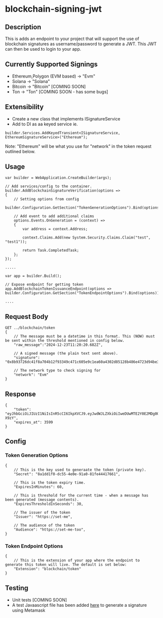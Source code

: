# blockchain-signing-jwt

## Description

This is adds an endpoint to your project that will support the use of blockchain signatures as username/password to generate a JWT. This JWT can then be used to login to your app.

## Currently Supported Signings

- Ethereum,Polygon (EVM based) -> "Evm"
- Solana -> "Solana"
- Bitcoin -> "Bitcoin" [COMING SOON]
- Ton -> "Ton" [COMING SOON - has some bugs]

## Extensibility

- Create a new class that implements ISignatureService
- Add to DI as aa keyed service ie.
```
builder.Services.AddKeyedTransient<ISignatureService, EthereumSignatureService>("Ethereum");
```

Note: "Ethereum" will be what you use for "network" in the token request outlined below.

## Usage

```
var builder = WebApplication.CreateBuilder(args);

// Add services/config to the container.
builder.AddBlockchainSignatureVerification(options => 
{
    // Setting options from config
    builder.Configuration.GetSection("TokenGenerationOptions").Bind(options);

    // Add event to add additional claims
    options.Events.OnGeneration = (context) =>
    {
        var address = context.Address;

        context.Claims.Add(new System.Security.Claims.Claim("test", "test1"));

        return Task.CompletedTask;
    };
});

.....
```

```
var app = builder.Build();

// Expose endpoint for getting token
app.AddBlockchainTokenIssuanceEndpoint(options => builder.Configuration.GetSection("TokenEndpointOptions").Bind(options));

....
```

## Request Body

```
GET ../blockchain/token
{
    // The message must be a datetime in this format. This (NOW) must be sent within the threshold mentioned in config below. 
    "raw_message":"2024-12-23T11:20:20.682Z",

    // A signed message (the plain text sent above). 
    "signature": "0x8b93726dc41f8a704b12f93349c471c605e9c1ea60a4302d85128b486e4723d94be330bc6b0238cf246e6ebfe7e95c532bf4b461ad424900b110f87f952a89c81c",

    // The network type to check signing for
    "network": "Evm"
}
```

## Response

```
{
    "token": "eyJhbGciOiJIUzI1NiIsInR5cCI6IkpXVCJ9.eyJwdWJLZXkiOiIweDUwMTE2Y0E2MDg0OUNCZmMxRDMwYjUwZEVkOGIyZGJCMThEMjFBRkEiLCJuYmYiOjE3MzQ5NTI4MzcsImV4cCI6MTczNDk1NjQzNywiaWF0IjoxNzM0OTUyODM3LCJpc3MiOiJodHRwczovL3NldC1tZSIsImF1ZCI6Imh0dHBzOi8vc2V0LW1lLXRvbyJ9.RNiEdAtaZYRzOUkifLc8nCAUZEGJskwrQLVwFx-X9zY",
    "expires_at": 3599
}
```

## Config

### Token Generation Options
```
{
    // This is the key used to generaate the token (private key).
    "Secret": "8a1dd1f0-dc55-4e0e-91a0-81fe44417661",

    // This is the token expiry time. 
    "ExpiresInMinutes": 60,

    // This is threshold for the current time - when a message has been generated (message contents).
    "ExpiresThresholdInSeconds": 30,

    // The issuer of the token
    "Issuer": "https://set-me",

    // The audience of the token
    "Audience": "https://set-me-too",
}
```

### Token Endpoint Options
```
{
    // This is the extension of your app where the endpoint to generate this token will live. The default is set below:
    "Extension": "blockchain/token"
}
```

## Testing

- Unit tests [COMING SOON]
- A test Javaascript file has been added [here](https://github.com/mshrm-studio/blockchain-signing-jwt/blob/main/Blockchain.Signing.Auth/Blockchain.Signing.Auth/JS/get-signature.js) to generate a signature using Metamask
